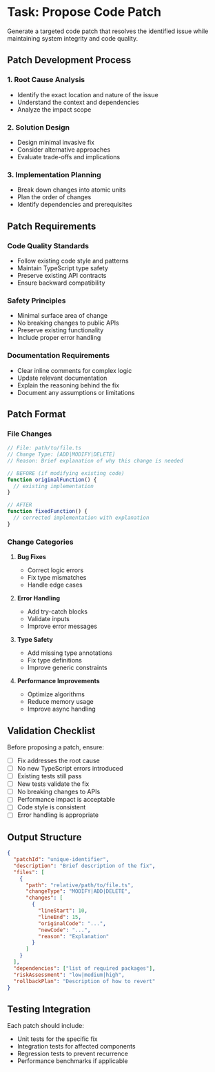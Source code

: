 # Task: Propose Code Patch

Generate a targeted code patch that resolves the identified issue while maintaining system integrity and code quality.

## Patch Development Process

### 1. Root Cause Analysis
- Identify the exact location and nature of the issue
- Understand the context and dependencies
- Analyze the impact scope

### 2. Solution Design
- Design minimal invasive fix
- Consider alternative approaches
- Evaluate trade-offs and implications

### 3. Implementation Planning
- Break down changes into atomic units
- Plan the order of changes
- Identify dependencies and prerequisites

## Patch Requirements

### Code Quality Standards
- Follow existing code style and patterns
- Maintain TypeScript type safety
- Preserve existing API contracts
- Ensure backward compatibility

### Safety Principles
- Minimal surface area of change
- No breaking changes to public APIs
- Preserve existing functionality
- Include proper error handling

### Documentation Requirements
- Clear inline comments for complex logic
- Update relevant documentation
- Explain the reasoning behind the fix
- Document any assumptions or limitations

## Patch Format

### File Changes
```typescript
// File: path/to/file.ts
// Change Type: [ADD|MODIFY|DELETE]
// Reason: Brief explanation of why this change is needed

// BEFORE (if modifying existing code)
function originalFunction() {
  // existing implementation
}

// AFTER
function fixedFunction() {
  // corrected implementation with explanation
}
```

### Change Categories

1. **Bug Fixes**
   - Correct logic errors
   - Fix type mismatches
   - Handle edge cases

2. **Error Handling**
   - Add try-catch blocks
   - Validate inputs
   - Improve error messages

3. **Type Safety**
   - Add missing type annotations
   - Fix type definitions
   - Improve generic constraints

4. **Performance Improvements**
   - Optimize algorithms
   - Reduce memory usage
   - Improve async handling

## Validation Checklist

Before proposing a patch, ensure:

- [ ] Fix addresses the root cause
- [ ] No new TypeScript errors introduced
- [ ] Existing tests still pass
- [ ] New tests validate the fix
- [ ] No breaking changes to APIs
- [ ] Performance impact is acceptable
- [ ] Code style is consistent
- [ ] Error handling is appropriate

## Output Structure

```json
{
  "patchId": "unique-identifier",
  "description": "Brief description of the fix",
  "files": [
    {
      "path": "relative/path/to/file.ts",
      "changeType": "MODIFY|ADD|DELETE",
      "changes": [
        {
          "lineStart": 10,
          "lineEnd": 15,
          "originalCode": "...",
          "newCode": "...",
          "reason": "Explanation"
        }
      ]
    }
  ],
  "dependencies": ["list of required packages"],
  "riskAssessment": "low|medium|high",
  "rollbackPlan": "Description of how to revert"
}
```

## Testing Integration

Each patch should include:

- Unit tests for the specific fix
- Integration tests for affected components
- Regression tests to prevent recurrence
- Performance benchmarks if applicable
